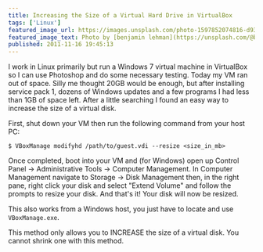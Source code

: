 ```yaml
---
title: Increasing the Size of a Virtual Hard Drive in VirtualBox
tags: ['Linux']
featured_image_url: https://images.unsplash.com/photo-1597852074816-d933c7d2b988?ixid=eyJhcHBfaWQiOjEyMDd9&auto=format&fit=crop&w=1600&h=1000
featured_image_text: Photo by [benjamin lehman](https://unsplash.com/@benjaminlehman?utm_source=unsplash&amp;utm_medium=referral&amp;utm_content=creditCopyText) on [Unsplash](https://unsplash.com/s/photos/hard-drive?utm_source=unsplash&amp;utm_medium=referral&amp;utm_content=creditCopyText)
published: 2011-11-16 19:45:13
---
```


<excerpt>
I work in Linux primarily but run a Windows 7 virtual machine in VirtualBox so I
can use Photoshop and do some necessary testing. Today my VM ran out of space.
Silly me thought 20GB would be enough, but after installing service pack 1,
dozens of Windows updates and a few programs I had less than 1GB of space left.
After a little searching I found an easy way to increase the size of a virtual
disk.
</excerpt>

First, shut down your VM then run the following command from your host PC:

```shell
$ VBoxManage modifyhd /path/to/guest.vdi --resize <size_in_mb>
```

Once completed, boot into your VM and (for Windows) open up Control Panel →
Administrative Tools → Computer Management. In Computer Management navigate to
Storage → Disk Management then, in the right pane, right click your disk and
select "Extend Volume" and follow the prompts to resize your disk. And that's
it! Your disk will now be resized.

This also works from a Windows host, you just have to locate and use `VBoxManage.exe`.

<div class="info">
    <p>This method only allows you to INCREASE the size of a virtual disk. You cannot shrink one with this method.</p>
</div>
